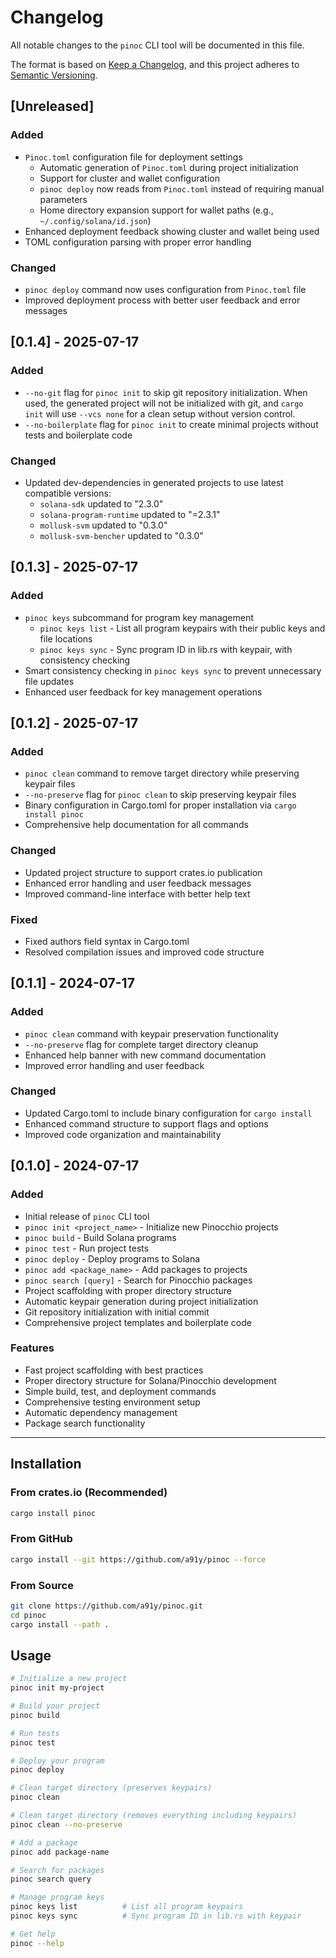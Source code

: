 # Changelog

All notable changes to the `pinoc` CLI tool will be documented in this file.

The format is based on [Keep a Changelog](https://keepachangelog.com/en/1.0.0/),
and this project adheres to [Semantic Versioning](https://semver.org/spec/v2.0.0.html).

## [Unreleased]

### Added
- `Pinoc.toml` configuration file for deployment settings
  - Automatic generation of `Pinoc.toml` during project initialization
  - Support for cluster and wallet configuration
  - `pinoc deploy` now reads from `Pinoc.toml` instead of requiring manual parameters
  - Home directory expansion support for wallet paths (e.g., `~/.config/solana/id.json`)
- Enhanced deployment feedback showing cluster and wallet being used
- TOML configuration parsing with proper error handling

### Changed
- `pinoc deploy` command now uses configuration from `Pinoc.toml` file
- Improved deployment process with better user feedback and error messages

## [0.1.4] - 2025-07-17

### Added
- `--no-git` flag for `pinoc init` to skip git repository initialization. When used, the generated project will not be initialized with git, and `cargo init` will use `--vcs none` for a clean setup without version control.
- `--no-boilerplate` flag for `pinoc init` to create minimal projects without tests and boilerplate code

### Changed
- Updated dev-dependencies in generated projects to use latest compatible versions:
  - `solana-sdk` updated to "2.3.0"
  - `solana-program-runtime` updated to "=2.3.1"
  - `mollusk-svm` updated to "0.3.0"
  - `mollusk-svm-bencher` updated to "0.3.0"

## [0.1.3] - 2025-07-17

### Added

- `pinoc keys` subcommand for program key management
  - `pinoc keys list` - List all program keypairs with their public keys and file locations
  - `pinoc keys sync` - Sync program ID in lib.rs with keypair, with consistency checking
- Smart consistency checking in `pinoc keys sync` to prevent unnecessary file updates
- Enhanced user feedback for key management operations

## [0.1.2] - 2025-07-17

### Added

- `pinoc clean` command to remove target directory while preserving keypair files
- `--no-preserve` flag for `pinoc clean` to skip preserving keypair files
- Binary configuration in Cargo.toml for proper installation via `cargo install pinoc`
- Comprehensive help documentation for all commands

### Changed

- Updated project structure to support crates.io publication
- Enhanced error handling and user feedback messages
- Improved command-line interface with better help text

### Fixed

- Fixed authors field syntax in Cargo.toml
- Resolved compilation issues and improved code structure

## [0.1.1] - 2024-07-17

### Added

- `pinoc clean` command with keypair preservation functionality
- `--no-preserve` flag for complete target directory cleanup
- Enhanced help banner with new command documentation
- Improved error handling and user feedback

### Changed

- Updated Cargo.toml to include binary configuration for `cargo install`
- Enhanced command structure to support flags and options
- Improved code organization and maintainability

## [0.1.0] - 2024-07-17

### Added

- Initial release of `pinoc` CLI tool
- `pinoc init <project_name>` - Initialize new Pinocchio projects
- `pinoc build` - Build Solana programs
- `pinoc test` - Run project tests
- `pinoc deploy` - Deploy programs to Solana
- `pinoc add <package_name>` - Add packages to projects
- `pinoc search [query]` - Search for Pinocchio packages
- Project scaffolding with proper directory structure
- Automatic keypair generation during project initialization
- Git repository initialization with initial commit
- Comprehensive project templates and boilerplate code

### Features

- Fast project scaffolding with best practices
- Proper directory structure for Solana/Pinocchio development
- Simple build, test, and deployment commands
- Comprehensive testing environment setup
- Automatic dependency management
- Package search functionality

---

## Installation

### From crates.io (Recommended)

```bash
cargo install pinoc
```

### From GitHub

```bash
cargo install --git https://github.com/a91y/pinoc --force
```

### From Source

```bash
git clone https://github.com/a91y/pinoc.git
cd pinoc
cargo install --path .
```

## Usage

```bash
# Initialize a new project
pinoc init my-project

# Build your project
pinoc build

# Run tests
pinoc test

# Deploy your program
pinoc deploy

# Clean target directory (preserves keypairs)
pinoc clean

# Clean target directory (removes everything including keypairs)
pinoc clean --no-preserve

# Add a package
pinoc add package-name

# Search for packages
pinoc search query

# Manage program keys
pinoc keys list          # List all program keypairs
pinoc keys sync          # Sync program ID in lib.rs with keypair

# Get help
pinoc --help
```
